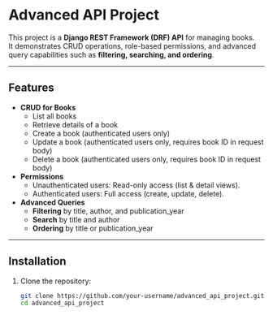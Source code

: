 # Advanced API Project

This project is a **Django REST Framework (DRF) API** for managing books.  
It demonstrates CRUD operations, role-based permissions, and advanced query capabilities such as **filtering, searching, and ordering**.

---

## Features

- **CRUD for Books**
  - List all books
  - Retrieve details of a book
  - Create a book (authenticated users only)
  - Update a book (authenticated users only, requires book ID in request body)
  - Delete a book (authenticated users only, requires book ID in request body)
- **Permissions**
  - Unauthenticated users: Read-only access (list & detail views).
  - Authenticated users: Full access (create, update, delete).
- **Advanced Queries**
  - **Filtering** by title, author, and publication_year
  - **Search** by title and author
  - **Ordering** by title or publication_year

---

## Installation

1. Clone the repository:

   ```bash
   git clone https://github.com/your-username/advanced_api_project.git
   cd advanced_api_project